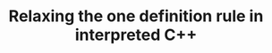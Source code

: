 ---
layout: default
title: Relaxing the one definition rule in interpreted C++
authors: Javier López-Gómez, Javier Fernández, David del Rio Astorga, Vassil Vassilev, Axel Naumann and J. Daniel García
conference: Proceedings of the 29th International Conference on Compiler Construction February 2020 Pages 212–222
type: CLING
doi: 10.5281/zenodo.3579301
---